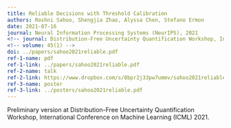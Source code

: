```yaml
---
title: Reliable Decisions with Threshold Calibration
authors: Roshni Sahoo, Shengjia Zhao, Alyssa Chen, Stefano Ermon
date: 2021-07-16
journal: Neural Information Processing Systems (NeurIPS), 2021
<!-- journal: Distribution-Free Uncertainty Quantification Workshop, International Conference on Machine Learning (ICML) 2021-->
<!-- volume: 45(1) -->
doi: ../papers/sahoo2021reliable.pdf
ref-1-name: pdf
ref-1-link: ../papers/sahoo2021reliable.pdf
ref-2-name: talk
ref-2-link: https://www.dropbox.com/s/8bpr2j33pw7ummv/sahoo2021reliable_video.mp4?dl=0
ref-3-name: poster
ref-3-link: ../posters/sahoo2021reliable.pdf
---
```

Preliminary version at Distribution-Free Uncertainty Quantification Workshop, International Conference on Machine Learning (ICML) 2021.
